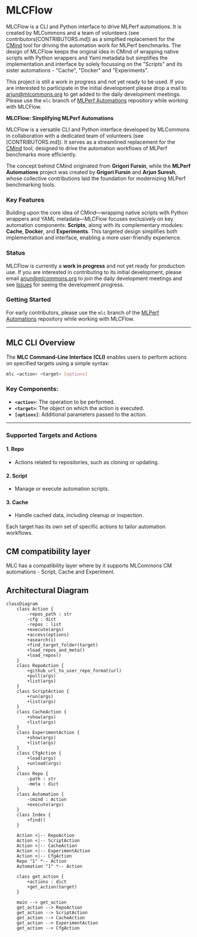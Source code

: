# MLCFlow

MLCFlow is a CLI and Python interface to drive MLPerf automations. It is created by MLCommons and a team of volunteers (see contributors[CONTRIBUTORS.md]) as a simplfied replacement for the [CMind](https://github.com/mlcommons/ck/tree/master/cm) tool for driving the automation work for MLPerf benchmarks. The design of MLCFlow keeps the original idea in CMind of wrapping native scripts with Python wrappers and Yaml metadata but simplifies the implementation and interface by solely focussing on the "Scripts" and its sister automations - "Cache", "Docker" and "Experiments". 

This project is still a work in progress and not yet ready to be used. If you are interested to participate in the initial development please drop a mail to arjun@mlcommons.org to get added to the daily development meetings. Please use the `mlc` branch of [MLPerf Automations](https://github.com/mlcommons/mlperf-automations) repository while working with MLCFlow.


**MLCFlow: Simplifying MLPerf Automations**

MLCFlow is a versatile CLI and Python interface developed by MLCommons in collaboration with a dedicated team of volunteers (see [CONTRIBUTORS.md]). It serves as a streamlined replacement for the [CMind](https://github.com/mlcommons/ck/tree/master/cm) tool, designed to drive the automation workflows of MLPerf benchmarks more efficiently. 

The concept behind CMind originated from **Grigori Fursin**, while the **MLPerf Automations** project was created by **Grigori Fursin** and **Arjun Suresh**, whose collective contributions laid the foundation for modernizing MLPerf benchmarking tools.

### Key Features
Building upon the core idea of CMind—wrapping native scripts with Python wrappers and YAML metadata—MLCFlow focuses exclusively on key automation components: **Scripts**, along with its complementary modules: **Cache**, **Docker**, and **Experiments**. This targeted design simplifies both implementation and interface, enabling a more user-friendly experience.

### Status
MLCFlow is currently a **work in progress** and not yet ready for production use. If you are interested in contributing to its initial development, please email [arjun@mlcommons.org](mailto:arjun@mlcommons.org) to join the daily development meetings and see [Issues](issues) for seeing the development progress.

### Getting Started
For early contributors, please use the `mlc` branch of the [MLPerf Automations](https://github.com/mlcommons/mlperf-automations) repository while working with MLCFlow.


---

## MLC CLI Overview

The **MLC Command-Line Interface (CLI)** enables users to perform actions on specified targets using a simple syntax:

```bash
mlc <action> <target> [options]
```

### Key Components:
- **`<action>`**: The operation to be performed.
- **`<target>`**: The object on which the action is executed.
- **`[options]`**: Additional parameters passed to the action.

---

### Supported Targets and Actions

#### 1. **Repo**
- Actions related to repositories, such as cloning or updating.

#### 2. **Script**
- Manage or execute automation scripts.

#### 3. **Cache**
- Handle cached data, including cleanup or inspection.

Each target has its own set of specific actions to tailor automation workflows.

## CM compatibility layer

MLC has a compatibility layer where by it supports MLCommons CM automations - Script, Cache and Experiment. 

## Architectural Diagram

```mermaid
classDiagram
    class Action {
        -repos_path : str
        -cfg : dict
        -repos : list
        +execute(args)
        +access(options)
        +asearch(i)
        +find_target_folder(target)
        +load_repos_and_meta()
        +load_repos()
    }
    class RepoAction {
        +github_url_to_user_repo_format(url)
        +pull(args)
        +list(args)
    }
    class ScriptAction {
        +run(args)
        +list(args)
    }
    class CacheAction {
        +show(args)
        +list(args)
    }
    class ExperimentAction {
        +show(args)
        +list(args)
    }
    class CfgAction {
        +load(args)
        +unload(args)
    }
    class Repo {
        -path : str
        -meta : dict
    }
    class Automation {
        -cmind : Action
        +execute(args)
    }
    class Index {
        +find()
    }

    Action <|-- RepoAction
    Action <|-- ScriptAction
    Action <|-- CacheAction
    Action <|-- ExperimentAction
    Action <|-- CfgAction
    Repo "1" *-- Action
    Automation "1" *-- Action

    class get_action {
        +actions : dict
        +get_action(target)
    }

    main --> get_action
    get_action --> RepoAction
    get_action --> ScriptAction
    get_action --> CacheAction
    get_action --> ExperimentAction
    get_action --> CfgAction
```

